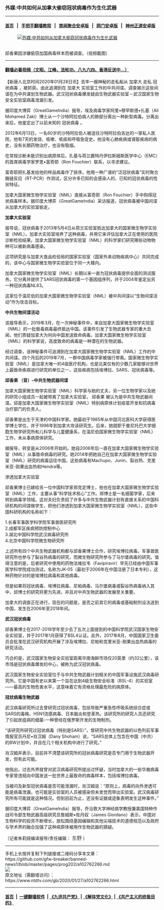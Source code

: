 ### 外媒:中共如何从加拿大偷窃冠状病毒作为生化武器
------------------------

#### [首页](https://github.com/gfw-breaker/banned-news1/blob/master/README.md) &nbsp;&nbsp;|&nbsp;&nbsp; [手把手翻墙教程](https://github.com/gfw-breaker/guides/wiki) &nbsp;&nbsp;|&nbsp;&nbsp; [禁闻聚合安卓版](https://github.com/gfw-breaker/bn-android) &nbsp;&nbsp;|&nbsp;&nbsp; [网门安卓版](https://github.com/oGate2/oGate) &nbsp;&nbsp;|&nbsp;&nbsp; [神州正道安卓版](https://github.com/SzzdOgate/update) 



<div><div class="featured_image">
 <a href="https://i.ntdtv.com/assets/uploads/2020/01/2020-01-27_151610.jpg" target="_blank">
  <figure>
   <img alt="外媒:中共如何从加拿大偷窃冠状病毒作为生化武器" src="https://i.ntdtv.com/assets/uploads/2020/01/2020-01-27_151610-800x450.jpg"/>
  </figure><br/>
 </a>
 <span class="caption">
  邱香果因涉嫌偷窃加国病毒样本而被调查。（视频截图）
 </span>
</div>
</div><hr/>

#### [翻墙必看视频（文昭、江峰、法轮功、八九六四、香港反送中...）](http://167.172.214.107/home.html)

<div><div class="post_content" itemprop="articleBody">
 <p>
  【新唐人北京时间2020年01月28日讯】去年一艘神秘的走私船从
  <ok href="https://www.ntdtv.com/gb/加拿大.htm">
   加拿大
  </ok>
  走私
  <ok href="https://www.ntdtv.com/gb/冠状病毒.htm">
   冠状病毒
  </ok>
  ，被抓获。由此追溯到在
  <ok href="https://www.ntdtv.com/gb/加拿大.htm">
   加拿大
  </ok>
  实验室工作的中共间谍。调查揭示这些间谍在为中共谋划生物武器。武汉冠状病毒爆发疑由生物武器实验室－武汉国家生物安全实验室病毒泄漏引发。
 </p>
 <p>
  据印度大博弈（GreatGameIndia）报导，埃及病毒学家阿里•穆罕默德•扎基（Ali Mohamed Zaki）博士从一个沙特阿拉伯病人的肺部分离出一种新型病毒。分离出来后，他鉴定出了以前未知的
  <ok href="https://www.ntdtv.com/gb/冠状病毒.htm">
   冠状病毒
  </ok>
  。
 </p>
 <p>
  2012年6月13日，一名60岁的沙特阿拉伯人被送往沙特阿拉伯吉达的一家私人医院，他有7天的发烧、咳嗽、咳痰和呼吸急促史。他没有心肺疾病或肾脏疾病的病史，没有长期药物治疗，也没有吸烟。
 </p>
 <p>
  在常规诊断未能识别出病原体后，扎基与荷兰鹿特丹伊拉斯姆斯医学中心（EMC）的首席病毒学家罗恩•富奇耶（Ron Fouchier）联系，以寻求建议。
 </p>
 <p>
  富奇耶把扎基发给他的样品病毒作了排序。他用一种广谱的“泛冠状病毒”实时聚合酶链反应（RT-PCR）作测试，区分许多已知的会感染人的、已知的冠状病毒的性状特征。
 </p>
 <p>
  加拿大国家微生物学实验室（NML）直接从富奇耶（Ron Fouchier）手中购得冠状病毒样本。据印度大博弈（GreatGameIndia）采访报道，冠状病毒被中国间谍从加拿大的实验室偷走。
 </p>
 <p>
  <strong>
   加拿大实验室
  </strong>
 </p>
 <p>
  报导说，冠状病毒于2013年5月4日从荷兰实验室抵达加拿大的国家微生物学实验室（NML）。加拿大实验室培养了这种病毒，并用它来评估加拿大正在使用的医院诊断检验结果。加拿大国家微生物学实验室（NML）的科学家们研究哪些动物物种可以被新病毒感染。
 </p>
 <p>
  这项研究是与加拿大食品检验局的国家实验室（国家外来动物疾病中心）共同完成的，该中心与国家微生物学实验室位于同一大楼内。
 </p>
 <p>
  加拿大国家微生物学实验室（NML）长期以来一直为冠状病毒提供全面的测试服务。它分离并提供了SARS冠状病毒的第一个基因组序列，并于2004年鉴定出另一种冠状病毒NL63。
 </p>
 <p>
  这家位于温尼伯的加拿大国家微生物学实验室（NML）被中共间谍以“生物间谍活动”作为攻击目标。
 </p>
 <p>
  <strong>
   中共生物间谍活动
  </strong>
 </p>
 <p>
  该报导表示，2019年3月，在一次神秘事件中，来自加拿大国家微生物学实验室（NML）的一批极毒病毒最终抵达中国。该事件引发了生物武器专家的重大丑闻，他们质疑加拿大为何向中国发送致命病毒。加拿大国家微生物学实验室（NML）的科学家说，高度致命的病毒是一种潜在的生物武器。
 </p>
 <p>
  经过调查，该神秘事件可追溯到在加拿大国家微生物学实验室（NML）工作的中共间谍。四个月后的2019年7月，一群中国病毒学家被强行带离。国家微生物学实验室（NML）是加拿大唯一的4级医疗机构，也是北美仅有的少数几家能够对世界上最致命疾病进行研究的单位之一，这些疾病包括埃博拉、SARS、冠状病毒等。
 </p>
 <p>
  <strong>
   <ok href="https://www.ntdtv.com/gb/邱香果.htm">
    邱香果
   </ok>
   （音）–中共生物武器间谍
  </strong>
 </p>
 <p>
  加拿大国家微生物学实验室（NML）科学家与她的丈夫，另一位生物学家以及她的研究小组成员一起被带离了加拿大实验室，
  <ok href="https://www.ntdtv.com/gb/邱香果.htm">
   邱香果
  </ok>
  被认为是中共生物武器间谍。邱是加拿大国家微生物学实验室（NML）特别病原体计划疫苗开发和抗病毒治疗部门的负责人。
 </p>
 <p>
  邱香果是出生于天津的中国科学家。她最初于1985年从中国河北医科大学获得医学博士学位，并于1996年到加拿大攻读研究生。后来，她就职于曼尼托巴大学细胞生物学研究所和儿科学与儿童健康系，在温尼伯国家微生物学实验室（NML）工作，未从事病原体研究。
 </p>
 <p>
  据报导，转变是从2006年开始的。她自2006年后一直在加拿大国家微生物学实验室（NML）从事致命病毒的研究。她2014年把她自己在加拿大国家微生物学实验室（NML）研究的病毒运往中国，这些病毒有Machupo、Junin、裂谷热、克里米亚-刚果出血热和Hendra等。
 </p>
 <p>
  渗透加拿大实验室
 </p>
 <p>
  邱香果博士已嫁给另一位中国科学家郑克定博士，他也在加拿大国家微生物学实验室（NML）工作，主要从事“科学技术核心”工作。郑博士是一名细菌学家，后来转到病毒学领域。这对夫妇负责招了许多与中共生物武器计划有直接关系的中国科研机构的间谍做学生，把他们渗透到加拿大国家微生物学实验室（NML），这些中国科研机构的名称如下：
 </p>
 <p>
  1.长春军事医学科学院军事兽医研究所
  <br/>
  2.成都军区疾病预防控制中心
  <br/>
  3.湖北中国科学院武汉病毒研究所
  <br/>
  4.北京中国科学院微生物研究所
 </p>
 <p>
  上述所有四个中共生物武器机构都与邱香果博士合作，研究埃博拉病毒。军事兽医研究所也参与了裂谷热病毒的研究，而微生物研究所参与了马尔堡病毒的研究。值得注意的是，后者研究中使用的药物法维拉韦（Favipiravir）早先已经由中国军事医学科学院成功测试，名称为JK-05（最初于2006年在中国注册了日本专利），这种药物针对的是埃博拉病毒和其他病毒。
 </p>
 <p>
  但是如果将冠状病毒、埃博拉病毒、尼帕病毒、马尔堡病毒或裂谷热病毒纳入其中，邱博士的研究将更为先进，并且对中共生物武器的发展至关重要。
 </p>
 <p>
  加拿大的调查正在进行，现在的问题是，是否之前其它的病毒或基础制剂设法送到中国，发生在2006年至2018年间。
 </p>
 <p>
  <strong>
   武汉冠状病毒
  </strong>
 </p>
 <p>
  邱香果博士在2017-2018学年至少去了五次上面提到的中国科学院武汉国家生物安全实验室，并于2017年1月获得了BSL4认证。此外，2017年8月，中国国家卫生委员会批准在武汉研究机构开展了涉及埃博拉、尼帕和克里米亚-刚果出血热病毒的研究活动。
 </p>
 <p>
  巧合的是，武汉国家生物安全实验室距离华南海鲜市场仅20英里（约32公里），该市场是冠状病毒爆发的中心，被称为武汉冠状病毒。
 </p>
 <p>
  武汉国家生物安全实验室位于与中共生物武器计划相关的中国军事设施武汉病毒研究所。它是中国有史以来第一个旨在达到4级生物安全标准（BSL-4）的实验室――最高的生物危害水平，这意味着它有资格处理最危险的病原体。
 </p>
 <p>
  <strong>
   冠状病毒生物武器
  </strong>
 </p>
 <p>
  武汉病毒研究所过去曾研究过冠状病毒，包括导致严重急性呼吸系统综合症或SARS的毒株、H5N1流感病毒、日本脑炎和登革热。该研究所的研究人员还研究了引起炭疽病的细菌-一种曾经在俄罗斯开发的生物制剂。
 </p>
 <p>
  “该研究所研究过冠状病毒（特别是SARS）”，曾研究中共生物武器的以色列前军事情报官员丹尼•肖汉姆（Dany Shoham）说，“SARS总体上包含在中国（中共）的BW计划中，并且在几个相关机构中进行了研究。”
 </p>
 <p>
  肖汉姆并表示，目前并不清楚该研究所的冠状病毒研究是否专门用于生物武器开发，但有此可能。
 </p>
 <p>
  他指出，过去外界就曾对武汉病毒研究所提出过怀疑，当时加拿大的一些华裔病毒专家曾违规向中国发送一批世界上最致命的病毒样本，包括埃博拉病毒。
 </p>
 <p>
  当被问及新型冠状病毒是否可能泄漏时，肖汉姆说：“原则上，病毒的向外渗透可能是病毒泄漏，也可能是实验室的人员被感染但未发觉而带出实验室。武汉病毒研究所有可能就是这种情况。但到目前为止，还没有证据或迹象表明发生这种事件。”
 </p>
 <p>
  据印度大博弈（GreatGameIndia）报导，乔治敦大学神经病学教授兼美国特种作战司令部生物武器高级研究员詹姆斯•佐丹奴（James Giordano）表示，中国对生物科学的投资不断增长，放松围绕基因编辑和其他尖端技术的道德规范以及政府与学术界的融合加强了这种病原体被用作生物武器的猜疑。
 </p>
 <p>
  （记者朱莉娅编译报导/责任编辑：
  <span style="display: inline !important; float: none; background-color: #ffffff; color: #333333; cursor: text; font-family: Georgia,'Times New Roman','Bitstream Charter',Times,serif; font-size: 16px; font-style: normal; font-variant: normal; font-weight: 400; letter-spacing: normal; orphans: 2; text-align: left; text-decoration: none; text-indent: 0px; text-transform: none; -webkit-text-stroke-width: 0px; white-space: normal; word-spacing: 0px;">
   东野
  </span>
  ）
 </p>
 <div class="single_ad">
 </div>
</div>
</div>
<hr/>
手机上长按并复制下列链接或二维码分享本文章：<br/>
https://github.com/gfw-breaker/banned-news1/blob/master/pages/prog202/a102762266.md <br/>
<a href='https://github.com/gfw-breaker/banned-news1/blob/master/pages/prog202/a102762266.md'><img src='https://github.com/gfw-breaker/banned-news1/blob/master/pages/prog202/a102762266.md.png'/></a> <br/>
原文地址（需翻墙访问）：https://www.ntdtv.com/gb/2020/01/27/a102762266.html


------------------------
#### [首页](https://github.com/gfw-breaker/banned-news1/blob/master/README.md) &nbsp;|&nbsp; [一键翻墙软件](https://github.com/gfw-breaker/nogfw/blob/master/README.md) &nbsp;| [《九评共产党》](https://github.com/gfw-breaker/9ping.md/blob/master/README.md#九评之一评共产党是什么) | [《解体党文化》](https://github.com/gfw-breaker/jtdwh.md/blob/master/README.md) | [《共产主义的终极目的》](https://github.com/gfw-breaker/gczydzjmd.md/blob/master/README.md)


<img src='http://gfw-breaker.win/banned-news/pages/prog202/a102762266.md' width='0px' height='0px'/>